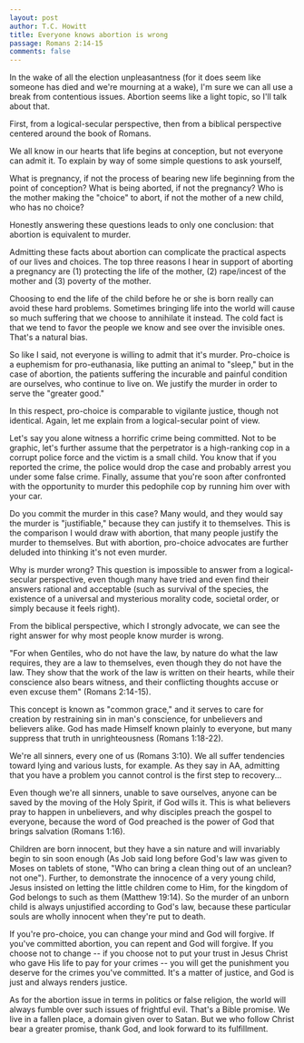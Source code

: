```yaml
---
layout: post
author: T.C. Howitt
title: Everyone knows abortion is wrong
passage: Romans 2:14-15
comments: false
---
```


In the wake of all the election unpleasantness (for it does seem like someone has died and we're mourning at a wake), I'm sure we can all use a break from contentious issues. Abortion seems like a light topic, so I'll talk about that.

First, from a logical-secular perspective, then from a biblical perspective centered around the book of Romans.

We all know in our hearts that life begins at conception, but not everyone can admit it. To explain by way of some simple questions to ask yourself,

What is pregnancy, if not the process of bearing new life beginning from the point of conception? What is being aborted, if not the pregnancy? Who is the mother making the "choice" to abort, if not the mother of a new child, who has no choice?

Honestly answering these questions leads to only one conclusion: that abortion is equivalent to murder.

Admitting these facts about abortion can complicate the practical aspects of our lives and choices. The top three reasons I hear in support of aborting a pregnancy are (1) protecting the life of the mother, (2) rape/incest of the mother and (3) poverty of the mother.

Choosing to end the life of the child before he or she is born really can avoid these hard problems. Sometimes bringing life into the world will cause so much suffering that we choose to annihilate it instead. The cold fact is that we tend to favor the people we know and see over the invisible ones. That's a natural bias.

So like I said, not everyone is willing to admit that it's murder. Pro-choice is a euphemism for pro-euthanasia, like putting an animal to "sleep," but in the case of abortion, the patients suffering the incurable and painful condition are ourselves, who continue to live on. We justify the murder in order to serve the "greater good."

In this respect, pro-choice is comparable to vigilante justice, though not identical. Again, let me explain from a logical-secular point of view.

Let's say you alone witness a horrific crime being committed. Not to be graphic, let's further assume that the perpetrator is a high-ranking cop in a corrupt police force and the victim is a small child. You know that if you reported the crime, the police would drop the case and probably arrest you under some false crime. Finally, assume that you're soon after confronted with the opportunity to murder this pedophile cop by running him over with your car.

Do you commit the murder in this case? Many would, and they would say the murder is "justifiable," because they can justify it to themselves. This is the comparison I would draw with abortion, that many people justify the murder to themselves. But with abortion, pro-choice advocates are further deluded into thinking it's not even murder.

Why is murder wrong? This question is impossible to answer from a logical-secular perspective, even though many have tried and even find their answers rational and acceptable (such as survival of the species, the existence of a universal and mysterious morality code, societal order, or simply because it feels right).

From the biblical perspective, which I strongly advocate, we can see the right answer for why most people know murder is wrong.

"For when Gentiles, who do not have the law, by nature do what the law requires, they are a law to themselves, even though they do not have the law. They show that the work of the law is written on their hearts, while their conscience also bears witness, and their conflicting thoughts accuse or even excuse them" (Romans 2:14-15).

This concept is known as "common grace," and it serves to care for creation by restraining sin in man's conscience, for unbelievers and believers alike. God has made Himself known plainly to everyone, but many suppress that truth in unrighteousness (Romans 1:18-22).

We're all sinners, every one of us (Romans 3:10). We all suffer tendencies toward lying and various lusts, for example. As they say in AA, admitting that you have a problem you cannot control is the first step to recovery...

Even though we're all sinners, unable to save ourselves, anyone can be saved by the moving of the Holy Spirit, if God wills it. This is what believers pray to happen in unbelievers, and why disciples preach the gospel to everyone, because the word of God preached is the power of God that brings salvation (Romans 1:16).

Children are born innocent, but they have a sin nature and will invariably begin to sin soon enough (As Job said long before God's law was given to Moses on tablets of stone, "Who can bring a clean thing out of an unclean? not one"). Further, to demonstrate the innocence of a very young child, Jesus insisted on letting the little children come to Him, for the kingdom of God belongs to such as them (Matthew 19:14). So the murder of an unborn child is always unjustified according to God's law, because these particular souls are wholly innocent when they're put to death.

If you're pro-choice, you can change your mind and God will forgive. If you've committed abortion, you can repent and God will forgive. If you choose not to change -- if you choose not to put your trust in Jesus Christ who gave His life to pay for your crimes -- you will get the punishment you deserve for the crimes you've committed. It's a matter of justice, and God is just and always renders justice.

As for the abortion issue in terms in politics or false religion, the world will always fumble over such issues of frightful evil. That's a Bible promise. We live in a fallen place, a domain given over to Satan. But we who follow Christ bear a greater promise, thank God, and look forward to its fulfillment.
